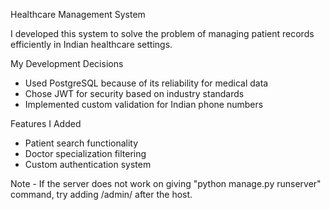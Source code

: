 Healthcare Management System

I developed this system to solve the problem of managing patient records efficiently in Indian healthcare settings.

My Development Decisions
- Used PostgreSQL because of its reliability for medical data
- Chose JWT for security based on industry standards
- Implemented custom validation for Indian phone numbers

Features I Added
- Patient search functionality
- Doctor specialization filtering
- Custom authentication system

Note - If the server does not work on giving "python manage.py runserver" command, try adding /admin/ after the host.
